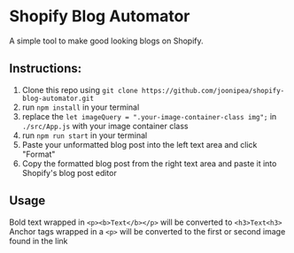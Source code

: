# Shopify Blog Automator

A simple tool to make good looking blogs on Shopify.

## Instructions:

1. Clone this repo using ```git clone https://github.com/joonipea/shopify-blog-automator.git```
2. run ```npm install``` in your terminal
3. replace the ```let imageQuery = ".your-image-container-class img";``` in ```./src/App.js``` with your image container class
4. run ```npm run start``` in your terminal
5. Paste your unformatted blog post into the left text area and click "Format"
6. Copy the formatted blog post from the right text area and paste it into Shopify's blog post editor

## Usage

Bold text wrapped in ```<p><b>Text</b></p>``` will be converted to ```<h3>Text<h3>```
Anchor tags wrapped in a ```<p>``` will be converted to the first or second image found in the link
